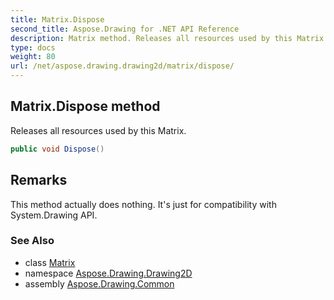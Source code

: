 ```yaml
---
title: Matrix.Dispose
second_title: Aspose.Drawing for .NET API Reference
description: Matrix method. Releases all resources used by this Matrix
type: docs
weight: 80
url: /net/aspose.drawing.drawing2d/matrix/dispose/
---
```

## Matrix.Dispose method

Releases all resources used by this Matrix.

```csharp
public void Dispose()
```

## Remarks

This method actually does nothing. It's just for compatibility with System.Drawing API.

### See Also

* class [Matrix](../)
* namespace [Aspose.Drawing.Drawing2D](../../matrix/)
* assembly [Aspose.Drawing.Common](../../../)



